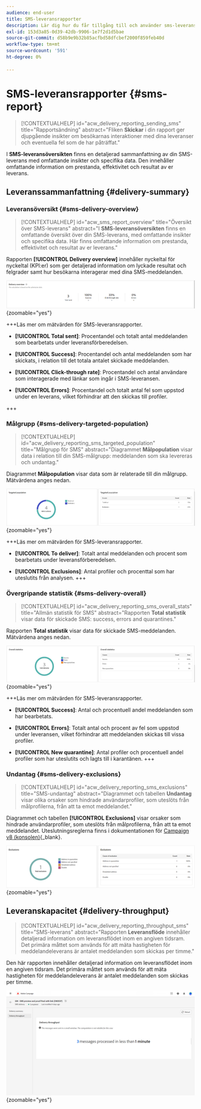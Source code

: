```yaml
---
audience: end-user
title: SMS-leveransrapporter
description: Lär dig hur du får tillgång till och använder sms-leveransrapporter
exl-id: 153d3a85-0d39-42db-9906-1e7f2d1d5bae
source-git-commit: d58b9e9b32b85acfbd58dfcbef2000f859feb40d
workflow-type: tm+mt
source-wordcount: '591'
ht-degree: 0%

---
```


# SMS-leveransrapporter {#sms-report}

>[!CONTEXTUALHELP]
>id="acw_delivery_reporting_sending_sms"
>title="Rapportsändning"
>abstract="Fliken **Skickar** i din rapport ger djupgående insikter om besökarnas interaktioner med dina leveranser och eventuella fel som de har påträffat."

I **SMS-leveransöversikten** finns en detaljerad sammanfattning av din SMS-leverans med omfattande insikter och specifika data. Den innehåller omfattande information om prestanda, effektivitet och resultat av er leverans.

## Leveranssammanfattning {#delivery-summary}

### Leveransöversikt {#sms-delivery-overview}

>[!CONTEXTUALHELP]
>id="acw_sms_report_overview"
>title="Översikt över SMS-leverans"
>abstract="I **SMS-leveransöversikten** finns en omfattande översikt över din SMS-leverans, med omfattande insikter och specifika data. Här finns omfattande information om prestanda, effektivitet och resultat av er leverans."

Rapporten **[!UICONTROL Delivery overview]** innehåller nyckeltal för nyckeltal (KPI:er) som ger detaljerad information om lyckade resultat och felgrader samt hur besökarna interagerar med dina SMS-meddelanden.

![Beskrivning: Bilden visar översiktsrapporten Leverans, som innehåller nyckeltal som antal lyckade försök, felfrekvens och besökares engagemang.](assets/reporting_sms_3.png){zoomable="yes"}

+++Läs mer om mätvärden för SMS-leveransrapporter.

* **[!UICONTROL Total sent]**: Procentandel och totalt antal meddelanden som bearbetats under leveransförberedelsen.

* **[!UICONTROL Success]**: Procentandel och antal meddelanden som har skickats, i relation till det totala antalet skickade meddelanden.

* **[!UICONTROL Click-through rate]**: Procentandel och antal användare som interagerade med länkar som ingår i SMS-leveransen.

* **[!UICONTROL Errors]**: Procentandel och totalt antal fel som uppstod under en leverans, vilket förhindrar att den skickas till profiler.

+++

### Målgrupp {#sms-delivery-targeted-population}

>[!CONTEXTUALHELP]
>id="acw_delivery_reporting_sms_targeted_population"
>title="Målgrupp för SMS"
>abstract="Diagrammet **Målpopulation** visar data i relation till din SMS-målgrupp: meddelanden som ska levereras och undantag."

Diagrammet **Målpopulation** visar data som är relaterade till din målgrupp. Mätvärdena anges nedan.

![Beskrivning: Bilden visar målpopulationsdiagrammet och måltabellen, som innehåller mått, t.ex. meddelanden att leverera och undantag.](assets/reporting_sms_4.png){zoomable="yes"}

+++Läs mer om mätvärden för SMS-leveransrapporter.

* **[!UICONTROL To deliver]**: Totalt antal meddelanden och procent som bearbetats under leveransförberedelsen.

* **[!UICONTROL Exclusions]**: Antal profiler och procenttal som har uteslutits från analysen.
+++

### Övergripande statistik {#sms-delivery-overall}

>[!CONTEXTUALHELP]
>id="acw_delivery_reporting_sms_overall_stats"
>title="Allmän statistik för SMS"
>abstract="Rapporten **Total statistik** visar data för skickade SMS: success, errors and quarantines."

Rapporten **Total statistik** visar data för skickade SMS-meddelanden. Mätvärdena anges nedan.

![Beskrivning: Bilden visar rapporten för övergripande statistik, som innehåller mått som antal lyckade försök, fel och karantän.](assets/reporting_sms_5.png){zoomable="yes"}

+++Läs mer om mätvärden för SMS-leveransrapporter.

* **[!UICONTROL Success]**: Antal och procentuell andel meddelanden som har bearbetats.

* **[!UICONTROL Errors]**: Totalt antal och procent av fel som uppstod under leveransen, vilket förhindrar att meddelanden skickas till vissa profiler.

* **[!UICONTROL New quarantine]**: Antal profiler och procentuell andel profiler som har uteslutits och lagts till i karantänen.
+++

### Undantag {#sms-delivery-exclusions}

>[!CONTEXTUALHELP]
>id="acw_delivery_reporting_sms_exclusions"
>title="SMS-undantag"
>abstract="Diagrammet och tabellen **Undantag** visar olika orsaker som hindrade användarprofiler, som uteslöts från målprofilerna, från att ta emot meddelandet."

Diagrammet och tabellen **[!UICONTROL Exclusions]** visar orsaker som hindrade användarprofiler, som uteslöts från målprofilerna, från att ta emot meddelandet. Uteslutningsreglerna finns i dokumentationen för [Campaign v8 (konsolen)](https://experienceleague.adobe.com/docs/campaign/campaign-v8/send/failures/delivery-failures.html#sms-quarantines){_blank}.

![Beskrivning: Bilden visar diagrammet och tabellen Uteslutningar, där det anges varför användarprofiler inte kan ta emot meddelanden.](assets/reporting_sms_6.png){zoomable="yes"}

## Leveranskapacitet {#delivery-throughput}

>[!CONTEXTUALHELP]
>id="acw_delivery_reporting_throughput_sms"
>title="SMS-leverans"
>abstract="Rapporten **Leveransflöde** innehåller detaljerad information om leveransflödet inom en angiven tidsram. Det primära måttet som används för att mäta hastigheten för meddelandeleverans är antalet meddelanden som skickas per timme."

Den här rapporten innehåller detaljerad information om leveransflödet inom en angiven tidsram. Det primära måttet som används för att mäta hastigheten för meddelandeleverans är antalet meddelanden som skickas per timme.

![Beskrivning: Bilden visar rapporten Leveransdataflöde, som innehåller mått som antalet meddelanden som skickas per timme inom en angiven tidsram.](assets/reporting_sms_2.png){zoomable="yes"}